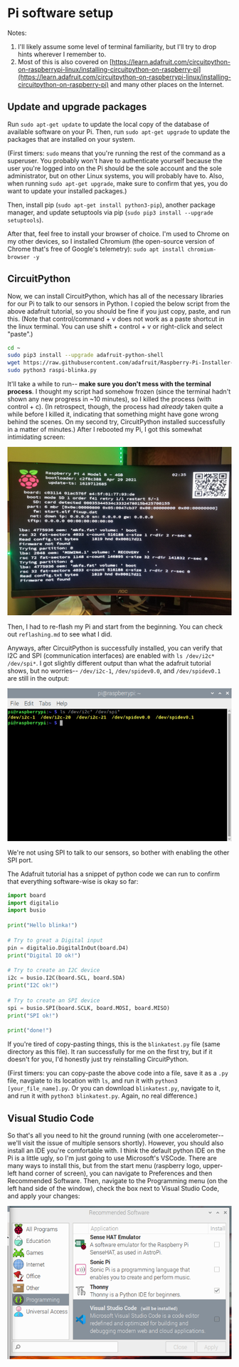 # Pi software setup

Notes:
1. I'll likely assume some level of terminal familiarity, but I'll try to drop hints wherever I remember to.
2. Most of this is also covered on [https://learn.adafruit.com/circuitpython-on-raspberrypi-linux/installing-circuitpython-on-raspberry-pi](https://learn.adafruit.com/circuitpython-on-raspberrypi-linux/installing-circuitpython-on-raspberry-pi) and many other places on the Internet.

## Update and upgrade packages

Run `sudo apt-get update` to update the local copy of the database of available software on your Pi. Then, run `sudo apt-get upgrade` to update the packages that are installed on your system.

(First timers: `sudo` means that you're running the rest of the command as a superuser. You probably won't have to authenticate yourself because the user you're logged into on the Pi should be the sole account and the sole administrator, but on other Linux systems, you will probably have to. Also, when running `sudo apt-get upgrade`, make sure to confirm that yes, you do want to update your installed packages.)

Then, install pip (`sudo apt-get install python3-pip`), another package manager, and update setuptools via pip (`sudo pip3 install --upgrade setuptools`).

After that, feel free to install your browser of choice. I'm used to Chrome on my other devices, so I installed Chromium (the open-source version of Chrome that's free of Google's telemetry): `sudo apt install chromium-browser -y`

## CircuitPython

Now, we can install CircuitPython, which has all of the necessary libraries for our Pi to talk to our sensors in Python. I copied the below script from the above adafruit tutorial, so you should be fine if you just copy, paste, and run this. (Note that control/command + v does not work as a paste shortcut in the linux terminal. You can use shift + control + v or right-click and select "paste".)

```bash
cd ~
sudo pip3 install --upgrade adafruit-python-shell
wget https://raw.githubusercontent.com/adafruit/Raspberry-Pi-Installer-Scripts/master/raspi-blinka.py
sudo python3 raspi-blinka.py
```

It'll take a while to run-- **make sure you don't mess with the terminal process**. I thought my script had somehow frozen (since the terminal hadn't shown any new progress in ~10 minutes), so I killed the process (with control + c). (In retrospect, though, the process had *already* taken quite a while before I killed it, indicating that something might have gone wrong behind the scenes. On my second try, CircuitPython installed successfully in a matter of minutes.) After I rebooted my Pi, I got this somewhat intimidating screen:

!["firmware not found" screen](../images/firmware_not_found.jpg)

Then, I had to re-flash my Pi and start from the beginning. You can check out `reflashing.md` to see what I did.

Anyways, after CircuitPython is successfully installed, you can verify that I2C and SPI (communication interfaces) are enabled with `ls /dev/i2c* /dev/spi*`. I got slightly different output than what the adafruit tutorial shows, but no worries-- `/dev/i2c-1`, `/dev/spidev0.0`, and `/dev/spidev0.1` are still in the output:

![checking that I2C and SPI are enabled](../images/checking_i2c_spi.png)

We're not using SPI to talk to our sensors, so bother with enabling the other SPI port.

The Adafruit tutorial has a snippet of python code we can run to confirm that everything software-wise is okay so far:

```python
import board
import digitalio
import busio

print("Hello blinka!")

# Try to great a Digital input
pin = digitalio.DigitalInOut(board.D4)
print("Digital IO ok!")

# Try to create an I2C device
i2c = busio.I2C(board.SCL, board.SDA)
print("I2C ok!")

# Try to create an SPI device
spi = busio.SPI(board.SCLK, board.MOSI, board.MISO)
print("SPI ok!")

print("done!")
```

If you're tired of copy-pasting things, this is the `blinkatest.py` file (same directory as this file). It ran successfully for me on the first try, but if it doesn't for you, I'd honestly just try reinstalling CircuitPython.

(First timers: you can copy-paste the above code into a file, save it as a `.py` file, navgiate to its location with `ls`, and run it with `python3 [your_file_name].py`. Or you can download `blinkatest.py`, navigate to it, and run it with `python3 blinkatest.py`. Again, no real difference.)

## Visual Studio Code

So that's all you need to hit the ground running (with one accelerometer-- we'll visit the issue of multiple sensors shortly). However, you should also install an IDE you're comfortable with. I think the default python IDE on the Pi is a little ugly, so I'm just going to use Microsoft's VSCode. There are many ways to install this, but from the start menu (raspberry logo, upper-left hand corner of screen), you can navigate to Preferences and then Recommended Software. Then, navigate to the Programming menu (on the left hand side of the window), check the box next to Visual Studio Code, and apply your changes:

![installing VSCode](../images/installing_vscode.png)